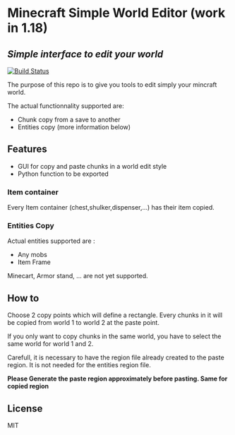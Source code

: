 # Minecraft Simple World Editor (work in 1.18)
## _Simple interface to edit your world_

[![Build Status](https://travis-ci.org/joemccann/dillinger.svg?branch=master)](https://travis-ci.org/joemccann/dillinger)

The purpose of this repo is to give you tools to edit simply your mincraft world.

The actual functionnality supported are:
- Chunk copy from a save to another
- Entities copy (more information below)


## Features

- GUI for copy and paste chunks in a world edit style
- Python function to be exported

### Item container
Every Item container (chest,shulker,dispenser,...) has their item copied.

### Entities Copy
Actual entities supported are :
- Any mobs
- Item Frame

Minecart, Armor stand, ... are not yet supported.

## How to

Choose 2 copy points which will define a rectangle. Every chunks in it will be copied from world 1 to world 2 at the paste point. 

If you only want to copy chunks in the same world, you have to select the same world for world 1 and 2.

Carefull, it is necessary to have the region file already created to the paste region. It is not needed for the entities region file.

**Please Generate the paste region approximately before pasting. Same for copied region**

##

## License

MIT


[//]: # (These are reference links used in the body of this note and get stripped out when the markdown processor does its job. There is no need to format nicely because it shouldn't be seen. Thanks SO - http://stackoverflow.com/questions/4823468/store-comments-in-markdown-syntax)

   [dill]: <https://github.com/joemccann/dillinger>
   [git-repo-url]: <https://github.com/joemccann/dillinger.git>
   [john gruber]: <http://daringfireball.net>
   [df1]: <http://daringfireball.net/projects/markdown/>
   [markdown-it]: <https://github.com/markdown-it/markdown-it>
   [Ace Editor]: <http://ace.ajax.org>
   [node.js]: <http://nodejs.org>
   [Twitter Bootstrap]: <http://twitter.github.com/bootstrap/>
   [jQuery]: <http://jquery.com>
   [@tjholowaychuk]: <http://twitter.com/tjholowaychuk>
   [express]: <http://expressjs.com>
   [AngularJS]: <http://angularjs.org>
   [Gulp]: <http://gulpjs.com>

   [PlDb]: <https://github.com/joemccann/dillinger/tree/master/plugins/dropbox/README.md>
   [PlGh]: <https://github.com/joemccann/dillinger/tree/master/plugins/github/README.md>
   [PlGd]: <https://github.com/joemccann/dillinger/tree/master/plugins/googledrive/README.md>
   [PlOd]: <https://github.com/joemccann/dillinger/tree/master/plugins/onedrive/README.md>
   [PlMe]: <https://github.com/joemccann/dillinger/tree/master/plugins/medium/README.md>
   [PlGa]: <https://github.com/RahulHP/dillinger/blob/master/plugins/googleanalytics/README.md>
